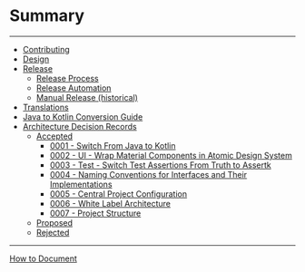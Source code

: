 # Summary

---

- [Contributing](CONTRIBUTING.md)
- [Design](DESIGN.md)
- [Release](ci/README.md)
  - [Release Process](ci/RELEASE.md)
  - [Release Automation](ci/AUTOMATION.md)
  - [Manual Release (historical)](ci/HISTORICAL_RELEASE.md)
- [Translations](translations.md)
- [Java to Kotlin Conversion Guide](contributing/java-to-kotlin-conversion-guide.md)
- [Architecture Decision Records](architecture/adr/README.md)
  - [Accepted]()
    - [0001 - Switch From Java to Kotlin](architecture/adr/0001-switch-from-java-to-kotlin.md)
    - [0002 - UI - Wrap Material Components in Atomic Design System](architecture/adr/0002-ui-wrap-material-components-in-atomic-design-system.md)
    - [0003 - Test - Switch Test Assertions From Truth to Assertk](architecture/adr/0003-switch-test-assertions-from-truth-to-assertk.md)
    - [0004 - Naming Conventions for Interfaces and Their Implementations](architecture/adr/0004-naming-conventions-for-interfaces-and-their-implementations.md)
    - [0005 - Central Project Configuration](architecture/adr/0005-central-project-configuration.md)
    - [0006 - White Label Architecture](architecture/adr/0006-white-label-architecture.md)
    - [0007 - Project Structure](architecture/adr/0007-project-structure.md)
  - [Proposed]()
  - [Rejected]()

---

[How to Document](HOW-TO-DOCUMENT.md)
